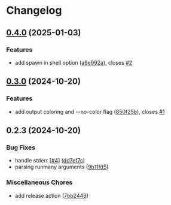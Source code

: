 # Changelog

## [0.4.0](https://github.com/soanvig/runmany/compare/v0.3.0...v0.4.0) (2025-01-03)


### Features

* add spawn in shell option ([a9e992a](https://github.com/soanvig/runmany/commit/a9e992a86104bf1532085a5791604045eae0d5da)), closes [#2](https://github.com/soanvig/runmany/issues/2)

## [0.3.0](https://github.com/soanvig/runmany/compare/v0.2.3...v0.3.0) (2024-10-20)


### Features

* add output coloring and --no-color flag ([850f25b](https://github.com/soanvig/runmany/commit/850f25b8d6f92e078561583ef59b5255beb4095f)), closes [#1](https://github.com/soanvig/runmany/issues/1)

## 0.2.3 (2024-10-20)


### Bug Fixes

* handle stderr [[#4](https://github.com/soanvig/runmany/issues/4)] ([dd7ef7c](https://github.com/soanvig/runmany/commit/dd7ef7c883bc87d5392e75ac37b0433fd0dcdb08))
* parsing runmany arguments ([9b11fd5](https://github.com/soanvig/runmany/commit/9b11fd57cdcec0e6e6c63c47115bdd2e94c7632c))


### Miscellaneous Chores

* add release action ([7bb2449](https://github.com/soanvig/runmany/commit/7bb24499da4ef4695634b9e872fc7ca2ae65f2ee))
